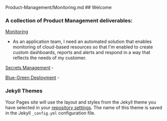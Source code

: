 Product-Management/Monitoring.md ## Welcome

### A collection of Product Management deliverables:

[Monitoring](https://github.io/sjpigeon/Product-Management/Monitoring.md)

- As an application team, I need an automated solution that enables monitoring of cloud-based resources so that I'm enabled to create custom dashboards, reports and alerts and respond in a way that reflects the needs of my customer.

[Secrets Management](https://github.com/sjpigeon/Product-Management/Secrets-Management.md) - 

[Blue-Green Deployment](https://github.com/sjpigeon/Product-Management/Blue-Green.md) -



### Jekyll Themes

Your Pages site will use the layout and styles from the Jekyll theme you have selected in your [repository settings](https://github.com/sjpigeon/Product-Management/settings). The name of this theme is saved in the Jekyll `_config.yml` configuration file.
